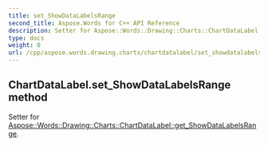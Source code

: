 ```yaml
---
title: set_ShowDataLabelsRange
second_title: Aspose.Words for C++ API Reference
description: Setter for Aspose::Words::Drawing::Charts::ChartDataLabel::get_ShowDataLabelsRange. 
type: docs
weight: 0
url: /cpp/aspose.words.drawing.charts/chartdatalabel/set_showdatalabelsrange/
---
```

## ChartDataLabel.set_ShowDataLabelsRange method


Setter for [Aspose::Words::Drawing::Charts::ChartDataLabel::get_ShowDataLabelsRange](./get_showdatalabelsrange/).

